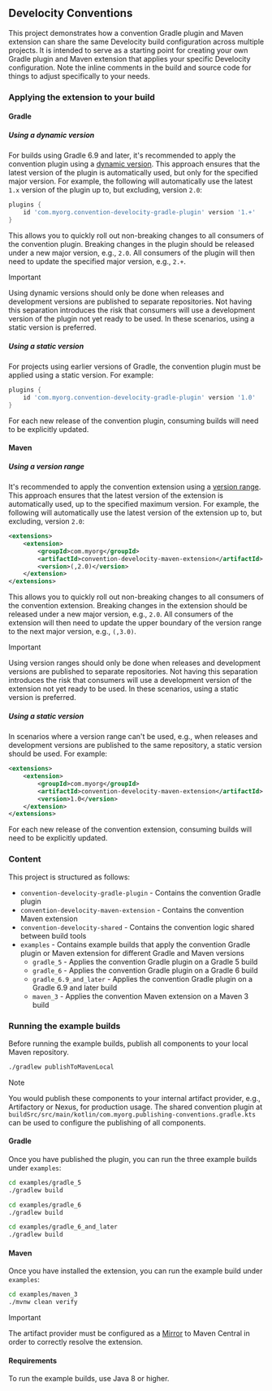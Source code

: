## Develocity Conventions

This project demonstrates how a convention Gradle plugin and Maven extension can share the same Develocity build configuration across multiple projects.
It is intended to serve as a starting point for creating your own Gradle plugin and Maven extension that applies your specific Develocity configuration.
Note the inline comments in the build and source code for things to adjust specifically to your needs.

### Applying the extension to your build

#### Gradle

##### Using a dynamic version

For builds using Gradle 6.9 and later, it's recommended to apply the convention plugin using a [dynamic version](https://docs.gradle.org/current/userguide/dynamic_versions.html).
This approach ensures that the latest version of the plugin is automatically used, but only for the specified major version.
For example, the following will automatically use the latest `1.x` version of the plugin up to, but excluding, version `2.0`:

```groovy
plugins {
    id 'com.myorg.convention-develocity-gradle-plugin' version '1.+'
}
```

This allows you to quickly roll out non-breaking changes to all consumers of the convention plugin.
Breaking changes in the plugin should be released under a new major version, e.g., `2.0`.
All consumers of the plugin will then need to update the specified major version, e.g., `2.+`.

> [!IMPORTANT]
> Using dynamic versions should only be done when releases and development versions are published to separate repositories.
> Not having this separation introduces the risk that consumers will use a development version of the plugin not yet ready to be used.
> In these scenarios, using a static version is preferred.

##### Using a static version

For projects using earlier versions of Gradle, the convention plugin must be applied using a static version.
For example:

```groovy
plugins {
    id 'com.myorg.convention-develocity-gradle-plugin' version '1.0'
}
```

For each new release of the convention plugin, consuming builds will need to be explicitly updated.

#### Maven

##### Using a version range

It's recommended to apply the convention extension using a [version range](https://maven.apache.org/enforcer/enforcer-rules/versionRanges.html).
This approach ensures that the latest version of the extension is automatically used, up to the specified maximum version.
For example, the following will automatically use the latest version of the extension up to, but excluding, version `2.0`:

```xml
<extensions>
    <extension>
        <groupId>com.myorg</groupId>
        <artifactId>convention-develocity-maven-extension</artifactId>
        <version>(,2.0)</version>
    </extension>
</extensions>
```

This allows you to quickly roll out non-breaking changes to all consumers of the convention extension.
Breaking changes in the extension should be released under a new major version, e.g., `2.0`.
All consumers of the extension will then need to update the upper boundary of the version range to the next major version, e.g., `(,3.0)`.

> [!IMPORTANT]
> Using version ranges should only be done when releases and development versions are published to separate repositories.
> Not having this separation introduces the risk that consumers will use a development version of the extension not yet ready to be used.
> In these scenarios, using a static version is preferred.

##### Using a static version

In scenarios where a version range can't be used, e.g., when releases and development versions are published to the same repository, a static version should be used.
For example:

```xml
<extensions>
    <extension>
        <groupId>com.myorg</groupId>
        <artifactId>convention-develocity-maven-extension</artifactId>
        <version>1.0</version>
    </extension>
</extensions>
```

For each new release of the convention extension, consuming builds will need to be explicitly updated.

### Content

This project is structured as follows:

* `convention-develocity-gradle-plugin` - Contains the convention Gradle plugin
* `convention-develocity-maven-extension` - Contains the convention Maven extension
* `convention-develocity-shared` - Contains the convention logic shared between build tools
* `examples` - Contains example builds that apply the convention Gradle plugin or Maven extension for different Gradle and Maven versions
    * `gradle_5` - Applies the convention Gradle plugin on a Gradle 5 build
    * `gradle_6` - Applies the convention Gradle plugin on a Gradle 6 build
    * `gradle_6.9_and_later` - Applies the convention Gradle plugin on a Gradle 6.9 and later build
    * `maven_3` - Applies the convention Maven extension on a Maven 3 build

### Running the example builds

Before running the example builds, publish all components to your local Maven repository.

```bash
./gradlew publishToMavenLocal
```

> [!NOTE]
> You would publish these components to your internal artifact provider, e.g., Artifactory or Nexus, for production usage.
> The shared convention plugin at `buildSrc/src/main/kotlin/com.myorg.publishing-conventions.gradle.kts` can be used to configure the publishing of all components.

#### Gradle

Once you have published the plugin, you can run the three example builds under `examples`:

```bash
cd examples/gradle_5
./gradlew build

cd examples/gradle_6
./gradlew build

cd examples/gradle_6_and_later
./gradlew build
``` 

#### Maven

Once you have installed the extension, you can run the example build under `examples`:

```bash
cd examples/maven_3
./mvnw clean verify
```

> [!IMPORTANT]
> The artifact provider must be configured as a [Mirror](https://maven.apache.org/guides/mini/guide-mirror-settings.html) to Maven Central in order to correctly resolve the extension.

#### Requirements

To run the example builds, use Java 8 or higher.
